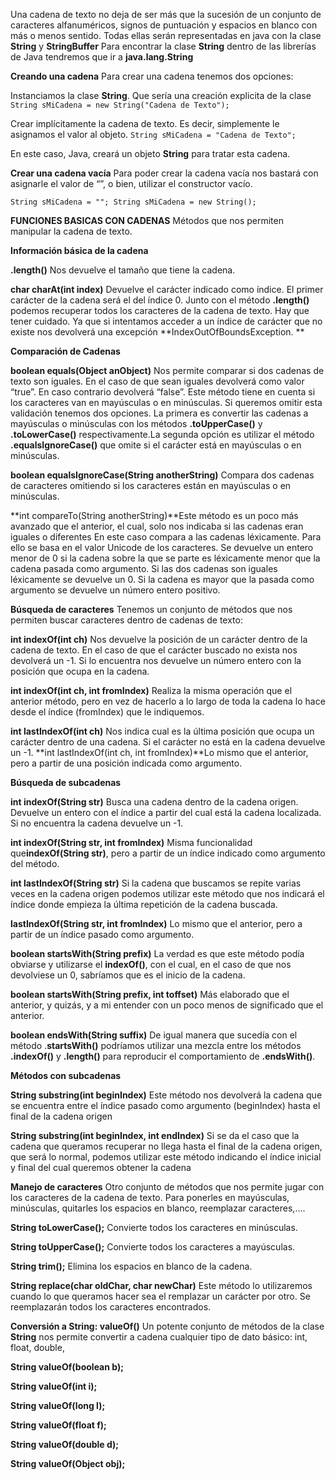 Una cadena de texto no deja de ser más que la sucesión de un conjunto de caracteres alfanuméricos, signos de puntuación y espacios en blanco con más o menos sentido.
Todas ellas serán representadas en java con la clase **String** y **StringBuffer**
Para encontrar la clase **String** dentro de las librerías de Java tendremos que ir a **java.lang.String**

**Creando una cadena**
Para crear una cadena tenemos dos opciones:

Instanciamos la clase **String**. Que sería una creación explicita de la clase
`String sMiCadena = new String("Cadena de Texto");`

Crear implícitamente la cadena de texto. Es decir, simplemente le asignamos el valor al objeto.
`String sMiCadena = "Cadena de Texto";`

En este caso, Java, creará un objeto **String** para tratar esta cadena.

**Crear una cadena vacía**
Para poder crear la cadena vacía nos bastará con asignarle el valor de “”, o bien, utilizar el constructor vacío.

`String sMiCadena = "";
String sMiCadena = new String();`

**FUNCIONES BASICAS CON CADENAS**
Métodos que nos permiten manipular la cadena de texto.

**Información básica de la cadena**

**.length()** Nos devuelve el tamaño que tiene la cadena.

**char charAt(int index)** Devuelve el carácter indicado como índice. El primer carácter de la cadena será el del índice 0. Junto con el método **.length()** podemos recuperar todos los caracteres de la cadena de texto. Hay que tener cuidado. Ya que si intentamos acceder a un índice de carácter que no existe nos devolverá una excepción **IndexOutOfBoundsException.
**

**Comparación de Cadenas**

**boolean equals(Object anObject)** Nos permite comparar si dos cadenas de texto son iguales. En el caso de que sean iguales devolverá como valor “true”. En caso contrario devolverá “false”. Este método tiene en cuenta si los caracteres van en mayúsculas o en minúsculas. Si queremos omitir esta validación tenemos dos opciones. La primera es convertir las cadenas a mayúsculas o minúsculas con los métodos **.toUpperCase()** y **.toLowerCase()** respectivamente.La segunda opción es utilizar el método **.equalsIgnoreCase()** que omite si el carácter está en mayúsculas o en minúsculas.

**boolean equalsIgnoreCase(String anotherString)**
Compara dos cadenas de caracteres omitiendo si los caracteres están en mayúsculas o en minúsculas.

**int compareTo(String anotherString)**Este método es un poco más avanzado que el anterior, el cual, solo nos indicaba si las cadenas eran iguales o diferentes En este caso compara a las cadenas léxicamente. Para ello se basa en el valor Unicode de los caracteres. Se devuelve un entero menor de 0 si la cadena sobre la que se parte es léxicamente menor que la cadena pasada como argumento. Si las dos cadenas son iguales léxicamente se devuelve un 0. Si la cadena es mayor que la pasada como argumento se devuelve un número entero positivo.

**Búsqueda de caracteres**
Tenemos un conjunto de métodos que nos permiten buscar caracteres dentro de cadenas de texto:

**int indexOf(int ch)** Nos devuelve la posición de un carácter dentro de la cadena de texto. En el caso de que el carácter buscado no exista nos devolverá un -1. Si lo encuentra nos devuelve un número entero con la posición que ocupa en la cadena.

**int indexOf(int ch, int fromIndex)** Realiza la misma operación que el anterior método, pero en vez de hacerlo a lo largo de toda la cadena lo hace desde el índice (fromIndex) que le indiquemos.

**int lastIndexOf(int ch)** Nos indica cual es la última posición que ocupa un carácter dentro de una cadena. Si el carácter no está en la cadena devuelve un -1.
**int lastIndexOf(int ch, int fromIndex)**Lo mismo que el anterior, pero a partir de una posición indicada como argumento.

**Búsqueda de subcadenas**

**int indexOf(String str)** Busca una cadena dentro de la cadena origen. Devuelve un entero con el índice a partir del cual está la cadena localizada. Si no encuentra la cadena devuelve un -1.

**int indexOf(String str, int fromIndex)** Misma funcionalidad que**indexOf(String str)**, pero a partir de un índice indicado como argumento del método.

**int lastIndexOf(String str)** Si la cadena que buscamos se repite varias veces en la cadena origen podemos utilizar este método que nos indicará el índice donde empieza la última repetición de la cadena buscada.

**lastIndexOf(String str, int fromIndex)** Lo mismo que el anterior, pero a partir de un índice pasado como argumento.

**boolean startsWith(String prefix)** La verdad es que este método podía obviarse y utilizarse el **indexOf()**, con el cual, en el caso de que nos devolviese un 0, sabríamos que es el inicio de la cadena.

**boolean startsWith(String prefix, int toffset)** Más elaborado que el anterior, y quizás, y a mi entender con un poco menos de significado que el anterior.

**boolean endsWith(String suffix)** De igual manera que sucedía con el método .**startsWith()** podríamos utilizar una mezcla entre los métodos **.indexOf()** y
**.length()** para reproducir el comportamiento de **.endsWith()**.

**Métodos con subcadenas**

**String substring(int beginIndex)** Este método nos devolverá la cadena que se encuentra entre el índice pasado como argumento (beginIndex) hasta el final de la cadena origen

**String substring(int beginIndex, int endIndex)** Si se da el caso que la cadena que queramos recuperar no llega hasta el final de la cadena origen, que será lo normal, podemos utilizar este método indicando el índice inicial y final del cual queremos obtener la cadena

**Manejo de caracteres**
Otro conjunto de métodos que nos permite jugar con los caracteres de la cadena de texto. Para ponerles en mayúsculas, minúsculas, quitarles los espacios en blanco, reemplazar caracteres,….

**String toLowerCase();** Convierte todos los caracteres en minúsculas.

**String toUpperCase();** Convierte todos los caracteres a mayúsculas.

**String trim();** Elimina los espacios en blanco de la cadena.

**String replace(char oldChar, char newChar)** Este método lo utilizaremos cuando lo que queramos hacer sea el remplazar un carácter por otro. Se reemplazarán todos los caracteres encontrados.

**Conversión a String: valueOf()**
Un potente conjunto de métodos de la clase **String** nos permite convertir a cadena cualquier tipo de dato básico: int, float, double,

**String valueOf(boolean b);**

**String valueOf(int i);**

**String valueOf(long l);**

**String valueOf(float f);**

**String valueOf(double d);**

**String valueOf(Object obj);**
